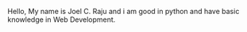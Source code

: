 Hello, My name is Joel C. Raju and i am good in python and have basic knowledge in Web Development.
